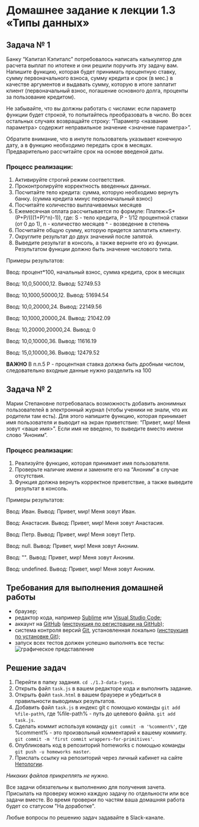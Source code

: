 # Домашнее задание к лекции 1.3 «Типы данных»

## Задача № 1

Банку “Капитал Кэпиталс” потребовалось написать калькулятор для расчета выплат по ипотеке и они решили поручить эту задачу вам. 
Напишите функцию, которая будет принимать процентную ставку, сумму первоначального взноса, сумму кредита и срок (в мес.) в качестве аргументов и выдавать сумму, которую в итоге заплатит клиент (первоначальный взнос, погашение основного долга, проценты за пользование кредитом). 

Не забывайте, что вы должны работать с числами: если параметр функции будет строкой, то попытайтесь преобразовать в число. Во всех остальных случаях возвращайте строку: “Параметр <название параметра> содержит неправильное значение <значение параметра>”.

Обратите внимание, что в инпуте пользователь указывает конечную дату, а в функцию необходимо передать срок в месяцах. Предварительно рассчитайте срок на основе введеной даты.

### Процесс реализации:
1) Активируйте строгий режим соответствия.
2) Проконтролируйте корректность введенных данных.
3) Посчитайте тело кредита: сумма, которую необходимо вернуть банку. (сумма кредита минус первоначальный взнос)
4) Посчитайте количество выплачиваемых месяцев
5) Ежемесячная оплата рассчитывается по формуле:
Платеж=S*(P+P/(((1+P)^n)-1)), где:
S - тело кредита, P - 1/12 процентной ставки (от 0 до 1), n - количество месяцев
^ - возведение в степень
6) Посчитайте общую сумму, которую придется заплатить клиенту.
7) Округлите результат до двух значений после запятой.
8) Выведите результат в консоль, а также верните его из функции. Результатом функции должно быть значение числового типа.

Примеры результатов:

Ввод: процент*100, начальный взнос, сумма кредита, срок в месяцах

Ввод: 10,0,50000,12. Вывод: 52749.53

Ввод: 10,1000,50000,12. Вывод: 51694.54

Ввод: 10,0,20000,24. Вывод: 22149.56

Ввод: 10,1000,20000,24. Вывод: 21042.09

Ввод: 10,20000,20000,24. Вывод: 0

Ввод: 10,0,10000,36. Вывод: 11616.19 

Ввод: 15,0,10000,36. Вывод:  12479.52

**ВАЖНО**
В п.п.5 P - процентная ставка должна быть дробным числом, следовательно входные данные нужно разделить на 100

## Задача № 2

Марии Степановне потребовалась возможность добавить анонимных пользователей в электронный журнал (чтобы ученики не знали, что их родители там есть). Для этого напишите функцию, которая принимает имя пользователя и выводит на экран приветствие: “Привет, мир! Меня зовут <ваше имя>”. Если имя не введено, то выведите вместо имени слово “Аноним”.

### Процесс реализации:
1) Реализуйте функцию, которая принимает имя пользователя.
3) Проверьте наличие имени и замените его на “Аноним” в случае отсутствия.
2) Функция должна вернуть корректное приветствие, а также выведите результат в консоль.

Примеры результатов:

Ввод: Иван. Вывод: Привет, мир! Меня зовут Иван.

Ввод: Анастасия. Вывод: Привет, мир! Меня зовут Анастасия.

Ввод: Петр. Вывод: Привет, мир! Меня зовут Петр.

Ввод: null. Вывод: Привет, мир! Меня зовут Аноним.

Ввод: "". Вывод: Привет, мир! Меня зовут Аноним.

Ввод: undefined. Вывод: Привет, мир! Меня зовут Аноним.

## Требования для выполнения домашней работы

* браузер;
* редактор кода, например [Sublime][1] или [Visual Studio Code][2];
* аккаунт на [GitHub][0] ([инструкция по регистрации на GitHub][3]);
* система контроля версий [Git][4], установленная локально ([инструкция по установке Git][5]);
* запуск всех тестов должен успешно выполнять все тесты:
![графическое представление](../Jasmine/results/sucessed_tasks2_1.png)

## Решение задач
1. Перейти в папку задания. `cd ./1.3-data-types`.
2. Открыть файл `task.js` в вашем редакторе кода и выполнить задание.
3. Открыть файл `task.html` в вашем браузере и убедиться в правильности выводимых результатов.
4. Добавить файл `task.js` в индекс git с помощью команды `git add %file-path%`, где %file-path% - путь до целевого файла. `git add task.js`.
5. Сделать коммит используя команду `git commit -m '%comment%'`, где %comment% - это произвольный комментарий к вашему коммиту. `git commit -m 'first commit wrappers-for-primitives'`.
6. Опубликовать код в репозиторий homeworks с помощью команды `git push -u homeworks master`.
7. Прислать ссылку на репозиторий через личный кабинет на сайте [Нетологии][6].

[0]: https://github.com/
[1]: https://www.sublimetext.com/
[2]: https://code.visualstudio.com/
[3]: https://github.com/netology-code/guides/blob/master/git/github.md
[4]: https://git-scm.com/
[5]: https://github.com/netology-code/guides/blob/master/git/REAMDE.md
[6]: https://netology.ru/

*Никаких файлов прикреплять не нужно.*

Все задачи обязательны к выполнению для получения зачета. Присылать на проверку можно каждую задачу по отдельности или все задачи вместе. Во время проверки по частям ваша домашняя работа будет со статусом "На доработке".

Любые вопросы по решению задач задавайте в Slack-канале.
